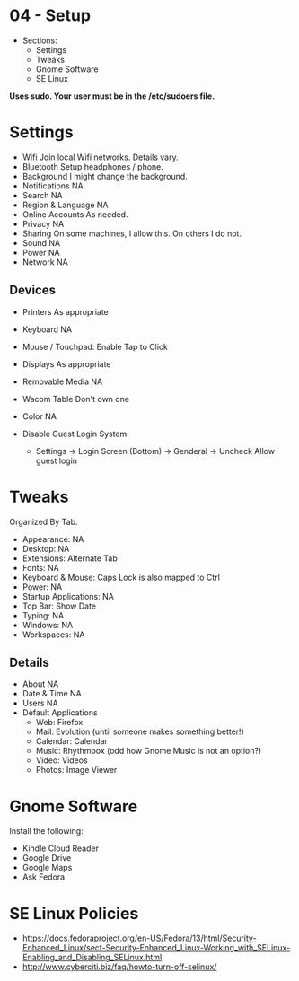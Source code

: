 
# 04 - Setup
- Sections:
    - Settings
    - Tweaks
    - Gnome Software
    - SE Linux

**Uses sudo. Your user must be in the /etc/sudoers file.**

# Settings

- Wifi                  Join local Wifi networks. Details vary.
- Bluetooth             Setup headphones / phone.
- Background            I might change the background.
- Notifications         NA
- Search                NA
- Region & Language     NA
- Online Accounts       As needed.
- Privacy               NA
- Sharing               On some machines, I allow this. On others I do not.
- Sound                 NA
- Power                 NA
- Network               NA


## Devices

- Printers              As appropriate
- Keyboard              NA
- Mouse / Touchpad:     Enable Tap to Click
- Displays              As appropriate
- Removable Media       NA
- Wacom Table           Don't own one
- Color                 NA

 - Disable Guest Login System:
   - Settings -> Login Screen (Bottom) -> Genderal -> Uncheck Allow
   guest login


# Tweaks

Organized By Tab.

- Appearance:           NA
- Desktop:              NA
- Extensions:           Alternate Tab
- Fonts:                NA
- Keyboard & Mouse:     Caps Lock is also mapped to Ctrl
- Power:                NA
- Startup Applications: NA
- Top Bar:              Show Date
- Typing:               NA
- Windows:              NA
- Workspaces:           NA

## Details

- About                 NA
- Date & Time           NA
- Users                 NA
- Default Applications
    - Web: Firefox
    - Mail: Evolution (until someone makes something better!)
    - Calendar: Calendar
    - Music: Rhythmbox (odd how Gnome Music is not an option?)
    - Video: Videos
    - Photos: Image Viewer

# Gnome Software

Install the following:

- Kindle Cloud Reader
- Google Drive
- Google Maps
- Ask Fedora

# SE Linux Policies
- https://docs.fedoraproject.org/en-US/Fedora/13/html/Security-Enhanced_Linux/sect-Security-Enhanced_Linux-Working_with_SELinux-Enabling_and_Disabling_SELinux.html
- http://www.cyberciti.biz/faq/howto-turn-off-selinux/

